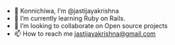- 👋 Konnichiwa, I’m @jastijayakrishna
- 🌱 I’m currently learning Ruby on Rails.
- 💞️ I’m looking to collaborate on Open source projects
- 📫 How to reach me jastijayakrishna@gmail.com

